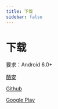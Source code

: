 ```yaml
---
title: 下载
sidebar: false
---
```


# 下载

要求：Android 6.0+

[酷安](https://www.coolapk.com/apk/pink.left.l_clock)

[Github](https://github.com/Left024/LClock_Document/releases)

[Google Play](https://play.google.com/store/apps/details?id=pink.left.l_clock)
